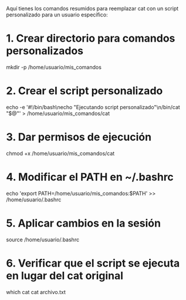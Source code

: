 Aquí tienes los comandos resumidos para reemplazar cat con un script personalizado para un usuario específico:

# 1. Crear directorio para comandos personalizados
mkdir -p /home/usuario/mis_comandos

# 2. Crear el script personalizado
echo -e '#!/bin/bash\necho "Ejecutando script personalizado"\n/bin/cat "$@"' > /home/usuario/mis_comandos/cat

# 3. Dar permisos de ejecución
chmod +x /home/usuario/mis_comandos/cat

# 4. Modificar el PATH en ~/.bashrc
echo 'export PATH=/home/usuario/mis_comandos:$PATH' >> /home/usuario/.bashrc

# 5. Aplicar cambios en la sesión
source /home/usuario/.bashrc

# 6. Verificar que el script se ejecuta en lugar del cat original
which cat
cat archivo.txt
